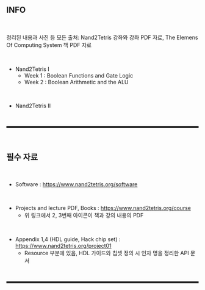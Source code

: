 ## INFO

<br>

정리된 내용과 사진 등 모든 출처: Nand2Tetris 강좌와 강좌 PDF 자료, The Elemens Of Computing System 책 PDF 자료

<br>

+ Nand2Tetris I
  + Week 1 : Boolean Functions and Gate Logic
  + Week 2 : Boolean Arithmetic and the ALU

<br>

+ Nand2Tetris II

<br><hr style="border: 2px solid;"><br>

## 필수 자료

<br>

+ Software : https://www.nand2tetris.org/software

<br>

+ Projects and lecture PDF, Books : https://www.nand2tetris.org/course
  + 위 링크에서 2, 3번째 아이콘이 책과 강의 내용의 PDF

<br>

+ Appendix 1,4 (HDL guide, Hack chip set) : https://www.nand2tetris.org/project01
  + Resource 부분에 있음, HDL 가이드와 칩셋 정의 시 인자 명을 정리한 API 문서 

<br><hr style="border: 2px solid;"><br>
